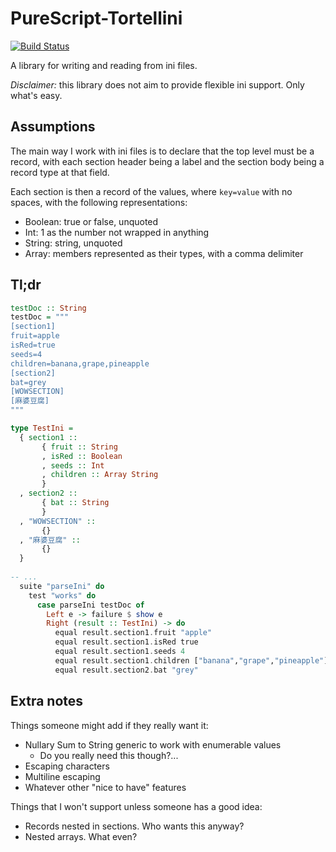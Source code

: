 # PureScript-Tortellini

[![Build Status](https://travis-ci.org/justinwoo/purescript-tortellini.svg?branch=master)](https://travis-ci.org/justinwoo/purescript-tortellini)

A library for writing and reading from ini files.

*Disclaimer:* this library does not aim to provide flexible ini support. Only what's easy.

## Assumptions

The main way I work with ini files is to declare that the top level must be a record, with each section header being a label and the section body being a record type at that field.

Each section is then a record of the values, where `key=value` with no spaces, with the following representations:

* Boolean: true or false, unquoted
* Int: 1 as the number not wrapped in anything
* String: string, unquoted
* Array: members represented as their types, with a comma delimiter

## Tl;dr

```hs
testDoc :: String
testDoc = """
[section1]
fruit=apple
isRed=true
seeds=4
children=banana,grape,pineapple
[section2]
bat=grey
[WOWSECTION]
[麻婆豆腐]
"""

type TestIni =
  { section1 ::
       { fruit :: String
       , isRed :: Boolean
       , seeds :: Int
       , children :: Array String
       }
  , section2 ::
       { bat :: String
       }
  , "WOWSECTION" ::
       {}
  , "麻婆豆腐" ::
       {}
  }
  
-- ...
  suite "parseIni" do
    test "works" do
      case parseIni testDoc of
        Left e -> failure $ show e
        Right (result :: TestIni) -> do
          equal result.section1.fruit "apple"
          equal result.section1.isRed true
          equal result.section1.seeds 4
          equal result.section1.children ["banana","grape","pineapple"]
          equal result.section2.bat "grey"
```

## Extra notes

Things someone might add if they really want it:

* Nullary Sum to String generic to work with enumerable values
    * Do you really need this though?...
* Escaping characters
* Multiline escaping
* Whatever other "nice to have" features

Things that I won't support unless someone has a good idea:

* Records nested in sections. Who wants this anyway?
* Nested arrays. What even?
